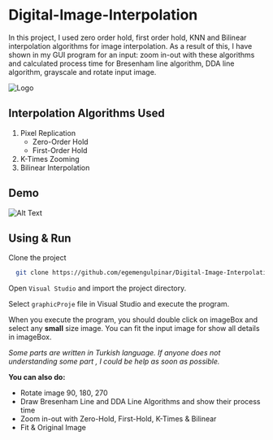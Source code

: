 # Digital-Image-Interpolation
In this project, I used zero order hold, first order hold,
KNN and Bilinear interpolation algorithms for image interpolation.
As a result of this, I have shown in my GUI program for an input:
zoom in-out with these algorithms and calculated process time for Bresenham line algorithm,
DDA line algorithm, grayscale and rotate input image.


![Logo](https://www.linkpicture.com/q/Project-Screenshot-while-Program-Running_2.png)

    
## Interpolation Algorithms Used

1. Pixel Replication
    - Zero-Order Hold
    - First-Order Hold
2. K-Times Zooming
3. Bilinear Interpolation


  



## Demo



![Alt Text](https://media.giphy.com/media/o5T68MGKTHiTJI66UO/source.gif?cid=790b7611b19fa78f575c985409cf37a7c7f9e3c1d35ee206&rid=source.gif&ct=g)
  
## Using & Run 

Clone the project

```bash
  git clone https://github.com/egemengulpinar/Digital-Image-Interpolation.git
```

Open `Visual Studio` and import the project directory.

Select `graphicProje` file in Visual Studio and execute the program.

 When you execute the program, you should double click on imageBox and select any **small** size image.
 You can fit the input image for show all details in imageBox.

*Some parts are written in Turkish language. If anyone does not understanding some part , I could be help as soon as possible.*

**You can also do:**
  
  - Rotate image 90, 180, 270
  - Draw Bresenham Line and DDA Line Algorithms and show their process time
  - Zoom in-out with Zero-Hold, First-Hold, K-Times & Bilinear 
  - Fit & Original Image



  
